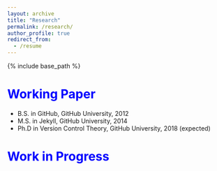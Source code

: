 ```yaml
---
layout: archive
title: "Research"
permalink: /research/
author_profile: true
redirect_from:
  - /resume
---
```


{% include base_path %}

<span style="color:blue">Working Paper</span>
======
* B.S. in GitHub, GitHub University, 2012
* M.S. in Jekyll, GitHub University, 2014
* Ph.D in Version Control Theory, GitHub University, 2018 (expected)

<span style="color:blue">Work in Progress</span>
======

